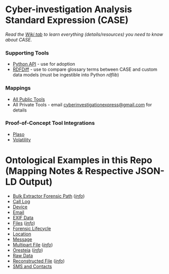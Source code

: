 # Cyber-investigation Analysis Standard Expression (CASE)

_Read the [Wiki tab](https://github.com/ucoProject/CASE/wiki) to learn everything (details/resources) you need to know about CASE._


### Supporting Tools
- [Python API](https://github.com/ucoProject/CASE-Python-API) - use for adoption
- [RDFDiff](https://github.com/ucoProject/RDFDiff) - use to compare glossary terms between CASE and custom data models (must be ingestible into Python _rdflib_)


### Mappings
- [All Public Tools](https://github.com/ucoProject/CASE-Mappings)
- All Private Tools - email cyberinvestigationexpress@gmail.com for details


### Proof-of-Concept Tool Integrations
- [Plaso](https://github.com/ucoProject/CASE-Plaso-Implementation)
- [Volatility](https://github.com/ucoProject/CASE-Volatility-Implementation)


# Ontological Examples in this Repo (Mapping Notes & Respective JSON-LD Output)
- [Bulk Extractor Forensic Path](examples/bulk_extractor_forensic_path.json) (*[info](examples/bulk_extractor_forensic_path.md)*)
- [Call Log](examples/call_log.json)
- [Device](examples/device.json)
- [Email](examples/email.json)
- [EXIF Data](examples/exif_data.json)
- [Files](examples/file.json) (*[info](examples/file.md)*)
- [Forensic Lifecycle](examples/forensic_lifecycle.json)
- [Location](examples/location.json)
- [Message](examples/message.json)
- [Multipart File](examples/multipart_file.json) (*[info](examples/multipart_file.md)*)
- [Oresteia](examples/Oresteia.json) (*[info](examples/Oresteia.md)*)
- [Raw Data](examples/raw_data.json)
- [Reconstructed File](examples/reconstructed_file.json) (*[info](examples/reconstructed_file.md)*)
- [SMS and Contacts](examples/sms_and_contacts.json)
